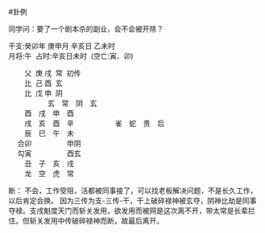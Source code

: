 #卦例  

同学问：要了一个剧本杀的副业，会不会被开除？

干支:癸卯年 庚申月 辛亥日 乙未时  
月将:午  占时:辛亥日未时  (空亡:寅、卯)  
  
　　   父  庚 戌  常  初传  
　　   比  己 酉  玄  
　　   比  戊 申  阴   
　　　
　　   玄　常　阴　玄　  
　　   酉　戌　申　酉　  
　　   戌　亥　酉　辛　 
　　 
　　   雀　蛇　贵　后　  
　　   辰　巳　午　未　  
　   合卯　　　　　申阴  
　   勾寅　　　　　酉玄  
　　   丑　子　亥　戌　  
　　   龙　空　虎　常

断：
	不会，工作受阻，活都被同事接了，可以找老板解决问题，不是长久工作，以后肯定会换。
	因为三传为支-三传-干，干上破碎禄神被玄夺，阴神比劫是同事夺禄。支戌魁度天门而斩关发用，欲发用而被网是这次离不开，带太常是长辈拦住。但斩关发用中传破碎禄神而断，故最后离开。